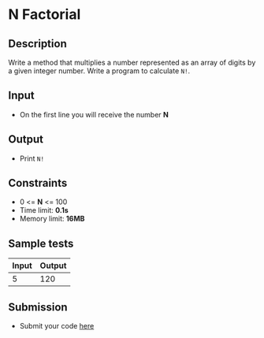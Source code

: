 # N Factorial

## Description
Write a method that multiplies a number represented as an array of digits by a given integer number.
Write a program to calculate `N!`.

## Input
- On the first line you will receive the number **N**

## Output
- Print `N!`

## Constraints
- 0 <= **N** <= 100
- Time limit: **0.1s**
- Memory limit: **16MB**

## Sample tests

| Input  | Output |
|:-------|:-------|
| 5      | 120    |

## Submission
- Submit your code [here](http://bgcoder.com/Contests/Compete/Index/317#9)